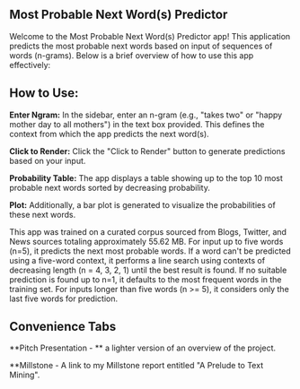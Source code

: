## Most Probable Next Word(s) Predictor

Welcome to the Most Probable Next Word(s) Predictor app! This application predicts the most probable next words based on input of sequences of words (n-grams). Below is a brief overview of how to use this app effectively:

## How to Use:
**Enter Ngram:** In the sidebar, enter an n-gram (e.g., "takes two" or "happy mother day to all mothers") in the text box provided. This defines the context from which the app predicts the next word(s).

**Click to Render:** Click the "Click to Render" button to generate predictions based on your input.

**Probability Table:** The app displays a table showing up to the top 10 most probable next words sorted by decreasing probability.

**Plot:** Additionally, a bar plot is generated to visualize the probabilities of these next words.

This app was trained on a curated corpus sourced from Blogs, Twitter, and News sources totaling approximately 55.62 MB. For input up to five words (n=5), it predicts the next most probable words. If a word can't be predicted using a five-word context, it performs a line search using contexts of decreasing length (n = 4, 3, 2, 1) until the best result is found. If no suitable prediction is found up to n=1, it defaults to the most frequent words in the training set. For inputs longer than five words (n >= 5), it considers only the last five words for prediction.

## Convenience Tabs

**Pitch Presentation - **  a lighter version of an overview of the project.

**Millstone - A link to my Millstone report entitled "A Prelude to Text Mining".

